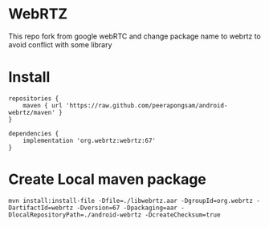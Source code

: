 # WebRTZ
This repo fork from google webRTC and change package name to webrtz to avoid conflict with some library

# Install

```
repositories {
    maven { url 'https://raw.github.com/peerapongsam/android-webrtz/maven' }
}
```

```
dependencies {
    implementation 'org.webrtz:webrtz:67'
}
```


# Create Local maven package
```
mvn install:install-file -Dfile=./libwebrtz.aar -DgroupId=org.webrtz -DartifactId=webrtz -Dversion=67 -Dpackaging=aar -DlocalRepositoryPath=./android-webrtz -DcreateChecksum=true
```
